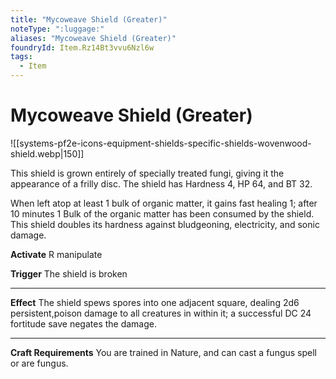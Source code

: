 ```yaml
---
title: "Mycoweave Shield (Greater)"
noteType: ":luggage:"
aliases: "Mycoweave Shield (Greater)"
foundryId: Item.Rz14Bt3vvu6Nzl6w
tags:
  - Item
---
```


# Mycoweave Shield (Greater)
![[systems-pf2e-icons-equipment-shields-specific-shields-wovenwood-shield.webp|150]]

This shield is grown entirely of specially treated fungi, giving it the appearance of a frilly disc. The shield has Hardness 4, HP 64, and BT 32.

When left atop at least 1 bulk of organic matter, it gains fast healing 1; after 10 minutes 1 Bulk of the organic matter has been consumed by the shield. This shield doubles its hardness against bludgeoning, electricity, and sonic damage.

**Activate** R manipulate

**Trigger** The shield is broken

* * *

**Effect** The shield spews spores into one adjacent square, dealing 2d6 persistent,poison damage to all creatures in within it; a successful DC 24 fortitude save negates the damage.

* * *

**Craft Requirements** You are trained in Nature, and can cast a fungus spell or are fungus.
